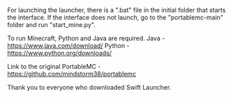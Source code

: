 For launching the launcher, there is a ".bat" file in the initial folder that starts the interface. 
If the interface does not launch, go to the "portablemc-main" folder and run "start_mine.py".

To run Minecraft, Python and Java are required.
Java - https://www.java.com/download/
Python - https://www.python.org/downloads/

Link to the original PortableMC - https://github.com/mindstorm38/portablemc

Thank you to everyone who downloaded Swift Launcher.
